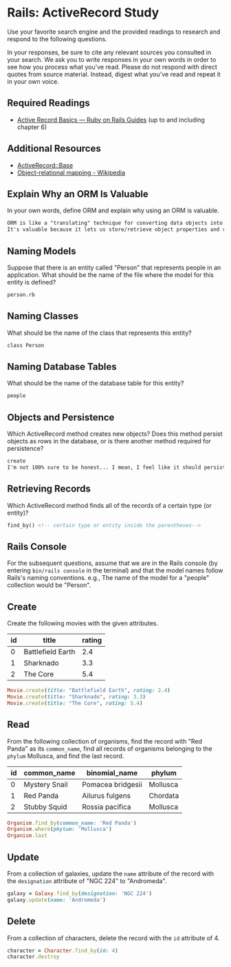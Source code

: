 # Rails: ActiveRecord Study

Use your favorite search engine and the provided readings to research and
respond to the following questions.

In your responses, be sure to cite any relevant sources you consulted in your
search. We ask you to write responses in your own words in order to see how you
process what you've read. Please do not respond with direct quotes from source
material. Instead, digest what you've read and repeat it in your own voice.

## Required Readings

-   [Active Record Basics — Ruby on Rails Guides](http://guides.rubyonrails.org/active_record_basics.html)
    (up to and including chapter 6)

## Additional Resources
-   [ActiveRecord::Base](http://api.rubyonrails.org/classes/ActiveRecord/Base.html)
-   [Object-relational mapping - Wikipedia](https://en.wikipedia.org/wiki/Object-relational_mapping)

## Explain Why an ORM Is Valuable

In your own words, define ORM and explain why using an ORM is valuable.

```md
ORM is like a "translating" technique for converting data objects into tables.
It's valuable because it lets us store/retrieve object properties and relationships easily, so we can be more efficient with handling our data.
```

## Naming Models

Suppose that there is an entity called "Person" that represents people in an
application. What should be the name of the file where the model for this entity
is defined?

```md
person.rb
```

## Naming Classes

What should be the name of the class that represents this entity?

```md
class Person
```

## Naming Database Tables

What should be the name of the database table for this entity?

```md
people
```

## Objects and Persistence

Which ActiveRecord method creates new objects? Does this method persist objects
as rows in the database, or is there another method required for persistence?

```md
create
I'm not 100% sure to be honest... I mean, I feel like it should persist and I haven't seen anything saying otherwise, unless I misunderstood something in the reading... 
```

## Retrieving Records

Which ActiveRecord method finds all of the records of a certain type (or
entity)?

```md
find_by() <!-- certain type or entity inside the parentheses-->
```

## Rails Console

For the subsequent questions, assume that we are in the Rails console (by
entering `bin/rails console` in the terminal) and that the model names follow
Rails's naming conventions.  e.g., The name of the model for a "people"
collection would be "Person".

## Create

Create the following movies with the given attributes.

| id | title | rating |
| --- | --- | --- |
| 0 | Battlefield Earth | 2.4 |
| 1 | Sharknado | 3.3 |
| 2 | The Core | 5.4 |

```ruby
Movie.create(title: "Battlefield Earth", rating: 2.4)
Movie.create(title: "Sharknado", rating: 3.3)
Movie.create(title: "The Core", rating: 5.4)
```

## Read

From the following collection of organisms, find the record with "Red Panda" as
its `common_name`, find all records of organisms belonging to the `phylum`
Mollusca, and find the last record.

| id | common_name | binomial_name | phylum |
| --- | --- | --- | --- |
| 0 | Mystery Snail | Pomacea bridgesii | Mollusca |
| 1 | Red Panda | Ailurus fulgens | Chordata |
| 2 | Stubby Squid | Rossia pacifica | Mollusca |

```ruby
Organism.find_by(common_name: 'Red Panda')
Organism.where(phylum: 'Mollusca')
Organism.last
```

## Update

From a collection of galaxies, update the `name` attribute of the record with
the `designation` attribute of "NGC 224" to "Andromeda".

```ruby
galaxy = Galaxy.find_by(designation: 'NGC 224')
galaxy.update(name: 'Andromeda')
```

## Delete

From a collection of characters, delete the record with the `id` attribute of 4.

```ruby
character = Character.find_by(id: 4)
character.destroy
```

